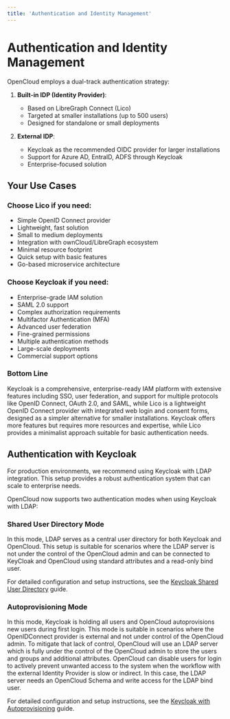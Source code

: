 ```yaml
---
title: 'Authentication and Identity Management'
---
```


# Authentication and Identity Management

OpenCloud employs a dual-track authentication strategy:

1. **Built-in IDP (Identity Provider)**:
   - Based on LibreGraph Connect (Lico)
   - Targeted at smaller installations (up to 500 users)
   - Designed for standalone or small deployments

2. **External IDP**:
   - Keycloak as the recommended OIDC provider for larger installations
   - Support for Azure AD, EntraID, ADFS through Keycloak
   - Enterprise-focused solution

## Your Use Cases

### Choose Lico if you need:
- Simple OpenID Connect provider
- Lightweight, fast solution
- Small to medium deployments
- Integration with ownCloud/LibreGraph ecosystem
- Minimal resource footprint
- Quick setup with basic features
- Go-based microservice architecture

### Choose Keycloak if you need:
- Enterprise-grade IAM solution
- SAML 2.0 support
- Complex authorization requirements
- Multifactor Authentication (MFA)
- Advanced user federation
- Fine-grained permissions
- Multiple authentication methods
- Large-scale deployments
- Commercial support options

### Bottom Line

Keycloak is a comprehensive, enterprise-ready IAM platform with extensive features including SSO, user federation, and support for multiple protocols like OpenID Connect, OAuth 2.0, and SAML, while Lico is a lightweight OpenID Connect provider with integrated web login and consent forms, designed as a simpler alternative for smaller installations. Keycloak offers more features but requires more resources and expertise, while Lico provides a minimalist approach suitable for basic authentication needs.

## Authentication with Keycloak

For production environments, we recommend using Keycloak with LDAP integration. This setup provides a robust authentication system that can scale to enterprise needs.

OpenCloud now supports two authentication modes when using Keycloak with LDAP:

### Shared User Directory Mode

In this mode, LDAP serves as a central user directory for both Keycloak and OpenCloud.
This setup is suitable for scenarios where the LDAP server is not under the control of the OpenCloud admin and can be connected to KeyCloak and OpenCloud using standard attributes and a read-only bind user.

For detailed configuration and setup instructions, see the [Keycloak Shared User Directory](./keycloak#shared-user-directory-mode) guide.

### Autoprovisioning Mode

In this mode, Keycloak is holding all users and OpenCloud autoprovisions new users during first login.
This mode is suitable in scenarios where the OpenIDConnect provider is external and not under control of the OpenCloud admin. To mitigate that lack of control, OpenCloud will use an LDAP server which is fully under the control of the OpenCloud admin to store the users and groups and additional attributes.
OpenCloud can disable users for login to actively prevent unwanted access to the system when the workflow with the external Identity Provider is slow or indirect. In this case, the LDAP server needs an OpenCloud Schema and write access for the LDAP bind user.

For detailed configuration and setup instructions, see the [Keycloak with Autoprovisioning](./keycloak#autoprovisioning-mode) guide.
